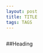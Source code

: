 ```yaml
---
layout: post
title: TITLE
tags: TAGS
---
```


<a href="" target="_blank">
  <img class="u-max-full-width" src="" alt="">
</a>

##Heading